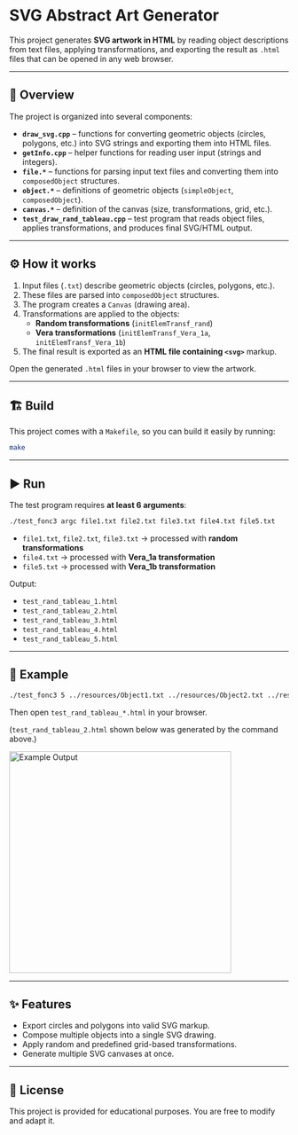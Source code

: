 # SVG Abstract Art Generator

This project generates **SVG artwork in HTML** by reading object descriptions from text files, applying transformations, and exporting the result as `.html` files that can be opened in any web browser.

---

## 📌 Overview

The project is organized into several components:

- **`draw_svg.cpp`** – functions for converting geometric objects (circles, polygons, etc.) into SVG strings and exporting them into HTML files.
- **`getInfo.cpp`** – helper functions for reading user input (strings and integers).
- **`file.*`** – functions for parsing input text files and converting them into `composedObject` structures.
- **`object.*`** – definitions of geometric objects (`simpleObject`, `composedObject`).
- **`canvas.*`** – definition of the canvas (size, transformations, grid, etc.).
- **`test_draw_rand_tableau.cpp`** – test program that reads object files, applies transformations, and produces final SVG/HTML output.

---

## ⚙️ How it works

1. Input files (`.txt`) describe geometric objects (circles, polygons, etc.).
2. These files are parsed into `composedObject` structures.
3. The program creates a `Canvas` (drawing area).
4. Transformations are applied to the objects:
   - **Random transformations** (`initElemTransf_rand`)
   - **Vera transformations** (`initElemTransf_Vera_1a`, `initElemTransf_Vera_1b`)
5. The final result is exported as an **HTML file containing `<svg>`** markup.

Open the generated `.html` files in your browser to view the artwork.

---

## 🏗️ Build

This project comes with a `Makefile`, so you can build it easily by running:

```bash
make
```

---

## ▶️ Run

The test program requires **at least 6 arguments**:

```bash
./test_fonc3 argc file1.txt file2.txt file3.txt file4.txt file5.txt
```

- `file1.txt`, `file2.txt`, `file3.txt` → processed with **random transformations**
- `file4.txt` → processed with **Vera_1a transformation**
- `file5.txt` → processed with **Vera_1b transformation**

Output:  
- `test_rand_tableau_1.html`  
- `test_rand_tableau_2.html`  
- `test_rand_tableau_3.html`  
- `test_rand_tableau_4.html`  
- `test_rand_tableau_5.html`  

---

## 📂 Example

```bash
./test_fonc3 5 ../resources/Object1.txt ../resources/Object2.txt ../resources/Object3.txt ../resources/Vera_tableau_1a.txt ../resources/Vera_tableau_1b.txt
```

Then open `test_rand_tableau_*.html` in your browser.


(`test_rand_tableau_2.html` shown below was generated by the command above.)

<img src="../examples/Screenshot2.png" alt="Example Output" width="400"/>

---

## ✨ Features

- Export circles and polygons into valid SVG markup.
- Compose multiple objects into a single SVG drawing.
- Apply random and predefined grid-based transformations.
- Generate multiple SVG canvases at once.

---

## 📜 License

This project is provided for educational purposes. You are free to modify and adapt it.
